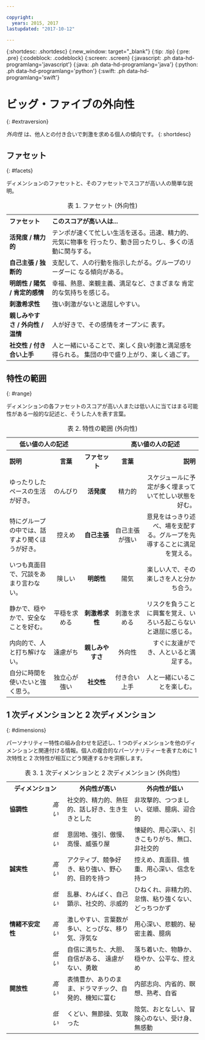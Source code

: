 ```yaml
---

copyright:
  years: 2015, 2017
lastupdated: "2017-10-12"

---
```


{:shortdesc: .shortdesc}
{:new_window: target="_blank"}
{:tip: .tip}
{:pre: .pre}
{:codeblock: .codeblock}
{:screen: .screen}
{:javascript: .ph data-hd-programlang='javascript'}
{:java: .ph data-hd-programlang='java'}
{:python: .ph data-hd-programlang='python'}
{:swift: .ph data-hd-programlang='swift'}

# ビッグ・ファイブの外向性
{: #extraversion}

*外向性* は、他人との付き合いで刺激を求める個人の傾向です。
{: shortdesc}

## ファセット
{: #facets}

ディメンションのファセットと、そのファセットでスコアが高い人の簡単な説明。

<table>
  <caption>表 1. ファセット (外向性)</caption>
  <tr>
    <th style="text-align:left">ファセット</th>
    <th style="text-align:left">このスコアが高い人は...</th>
  </tr>
  <tr>
    <td><strong>活発度 / 精力的</strong></td>
    <td>テンポが速くて忙しい生活を送る。迅速、精力的、元気に物事を
    行ったり、動き回ったりし、多くの活動に関与する。</td>
  </tr>
  <tr>
    <td><strong>自己主張 / 独断的</strong></td>
    <td>支配して、人の行動を指示したがる。グループのリーダーに
    なる傾向がある。</td>
  </tr>
  <tr>
    <td><strong>明朗性 / 陽気 / 肯定的感情</strong></td>
    <td>幸福、熱意、楽観主義、満足など、さまざまな
    肯定的な気持ちを感じる。</td>
  </tr>
  <tr>
    <td><strong>刺激希求性</strong></td>
    <td>強い刺激がないと退屈しやすい。</td>
  </tr>
  <tr>
    <td><strong>親しみやすさ / 外向性 / 温情</strong></td>
    <td>人が好きで、その感情をオープンに
    表す。</td>
  </tr>
  <tr>
    <td><strong>社交性 / 付き合い上手</strong></td>
    <td>人と一緒にいることで、楽しく良い刺激と満足感を得られる。
    集団の中で盛り上がり、楽しく過ごす。</td>
  </tr>
</table>

## 特性の範囲
{: #range}

ディメンションの各ファセットのスコアが高い人または低い人に当てはまる可能性がある一般的な記述と、そうした人を表す言葉。

<table>
  <caption>表 2. 特性の範囲 (外向性)</caption>
  <tr>
    <th colspan="2" style="text-align:center">低い値の人の記述</th>
    <th></th>
    <th colspan="2" style="text-align:center">高い値の人の記述</th>
  </tr>
  <tr>
    <th style="text-align:left; width:23%">説明</th>
    <th style="text-align:center; width:16%">言葉</th>
    <th style="text-align:center; width:16%">ファセット</th>
    <th style="text-align:center; width:16%">言葉</th>
    <th style="text-align:right">説明</th>
  </tr>
  <tr>
    <td style="text-align:left">ゆったりしたペースの生活が好き。</td>
    <td style="text-align:center">のんびり</td>
    <td style="text-align:center"><strong>活発度</strong></td>
    <td style="text-align:center">精力的</td>
    <td style="text-align:right">スケジュールに予定が多く埋まっていて忙しい状態を好む。</td>
  </tr>
  <tr>
    <td style="text-align:left">特にグループの中では、話すより聞くほうが好き。</td>
    <td style="text-align:center">控えめ</td>
    <td style="text-align:center"><strong>自己主張</strong></td>
    <td style="text-align:center">自己主張が強い</td>
    <td style="text-align:right">意見をはっきり述べ、場を支配する。グループを先導することに満足を覚える。</td>
  </tr>
  <tr>
    <td style="text-align:left">いつも真面目で、冗談をあまり言わない。</td>
    <td style="text-align:center">険しい</td>
    <td style="text-align:center"><strong>明朗性</strong></td>
    <td style="text-align:center">陽気</td>
    <td style="text-align:right">楽しい人で、その楽しさを人と分かち合う。</td>
  </tr>
  <tr>
    <td style="text-align:left">静かで、穏やかで、安全なことを好む。</td>
    <td style="text-align:center">平穏を求める</td>
    <td style="text-align:center"><strong>刺激希求性</strong></td>
    <td style="text-align:center">刺激を求める</td>
    <td style="text-align:right">リスクを負うことに興奮を覚え、いろいろ起こらないと退屈に感じる。</td>
  </tr>
  <tr>
    <td style="text-align:left">内向的で、人と打ち解けない。</td>
    <td style="text-align:center">遠慮がち</td>
    <td style="text-align:center"><strong>親しみやすさ</strong></td>
    <td style="text-align:center">外向性</td>
    <td style="text-align:right">すぐに友達ができ、人といると満足する。</td>
  </tr>
  <tr>
    <td style="text-align:left">自分に時間を使いたいと強く思う。</td>
    <td style="text-align:center">独立心が強い</td>
    <td style="text-align:center"><strong>社交性</strong></td>
    <td style="text-align:center">付き合い上手</td>
    <td style="text-align:right">人と一緒にいることを楽しむ。</td>
  </tr>
</table>

## 1 次ディメンションと 2 次ディメンション
{: #dimensions}

パーソナリティー特性の組み合わせを記述し、1 つのディメンションを他のディメンションと関連付ける情報。個人の複合的なパーソナリティーを表すために 1 次特性と 2 次特性が相互にどう関連するかを洞察します。

<table>
  <caption>表 3. 1 次ディメンションと 2 次ディメンション (外向性)</caption>
  <tr>
    <th colspan="2" style="width:30%">ディメンション</th>
    <th style="width:35%">外向性が高い</th>
    <th style="width:35%">外向性が低い</th>
  </tr>
  <tr>
    <td style="text-align:left"><strong>協調性</strong></td>
    <td style="text-align:center"><em>高い</em></td>
    <td>社交的、精力的、熱狂的、話し好き、生き生きとした</td>
    <td>非攻撃的、つつましい、従順、臆病、迎合的</td>
  </tr>
  <tr>
    <td></td>
    <td style="text-align:center"><em>低い</em></td>
    <td>意固地、強引、傲慢、高慢、威張り屋</td>
    <td>懐疑的、用心深い、引きこもりがち、無口、非社交的</td>
  </tr>
  <tr>
    <td style="text-align:left"><strong>誠実性</strong></td>
    <td style="text-align:center"><em>高い</em></td>
    <td>アクティブ、競争好き、粘り強い、野心的、目的を持つ</td>
    <td>控えめ、真面目、慎重、用心深い、信念を持つ</td>
  </tr>
  <tr>
    <td></td>
    <td style="text-align:center"><em>低い</em></td>
    <td>乱暴、わんぱく、自己顕示、社交的、示威的</td>
    <td>ひねくれ、非精力的、怠惰、粘り強くない、どっちつかず</td>
  </tr>
  <tr>
    <td style="text-align:left"><strong>情緒不安定性</strong></td>
    <td style="text-align:center"><em>高い</em></td>
    <td>激しやすい、言葉数が多い、とっぴな、移り気、浮気な</td>
    <td>用心深い、悲観的、秘密主義、臆病</td>
  </tr>
  <tr>
    <td></td>
    <td style="text-align:center"><em>低い</em></td>
    <td>自信に満ちた、大胆、自信がある、 遠慮がない、勇敢</td>
    <td>落ち着いた、物静か、穏やか、公平な、控えめ</td>
  </tr>
  <tr>
    <td style="text-align:left"><strong>開放性</strong></td>
    <td style="text-align:center"><em>高い</em></td>
    <td>表情豊か、ありのまま、ドラマチック、自発的、機知に富む</td>
    <td>内部志向、内省的、瞑想、熟考、自省</td>
  </tr>
  <tr>
    <td></td>
    <td style="text-align:center"><em>低い</em></td>
    <td>くどい、無節操、気取った</td>
    <td>陰気、おとなしい、冒険心のない、受け身、無感動</td>
  </tr>
</table>

